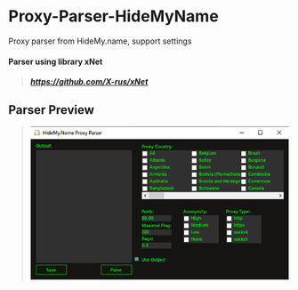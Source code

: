 # Proxy-Parser-HideMyName
Proxy parser from HideMy.name, support settings

#### Parser using library xNet
>##### https://github.com/X-rus/xNet
> 
> 
> 
## Parser Preview
> ![Alt text](./ParserPreview.png?raw=true "Parser Preview")

